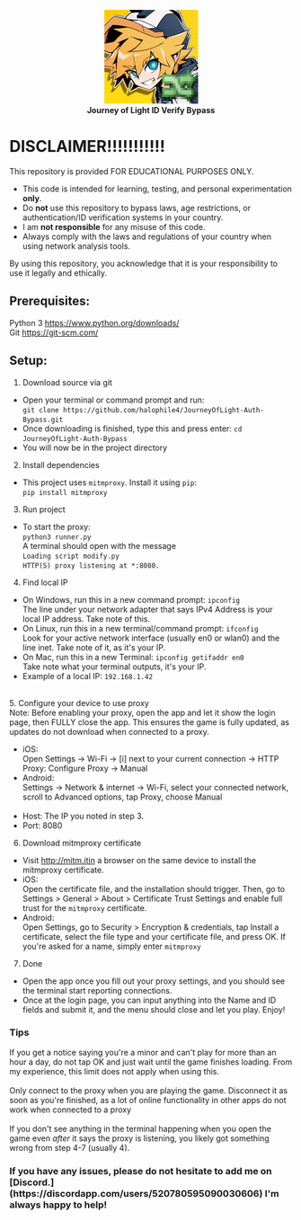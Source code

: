 <p align="center">
  <img src="ToolIcon.png" alt="Tool Icon" width="167"/><br>
  <b>Journey of Light ID Verify Bypass</b><br>
</p>

# DISCLAIMER!!!!!!!!!!!
This repository is provided FOR EDUCATIONAL PURPOSES ONLY.

- This code is intended for learning, testing, and personal experimentation **only**.
- Do **not** use this repository to bypass laws, age restrictions, or authentication/ID verification systems in your country.
- I am **not responsible** for any misuse of this code.
- Always comply with the laws and regulations of your country when using network analysis tools.

By using this repository, you acknowledge that it is your responsibility to use it legally and ethically.


## Prerequisites:
Python 3 https://www.python.org/downloads/<br>
Git https://git-scm.com/

## Setup:

1. Download source via git

- Open your terminal or command prompt and run: <br>`git clone https://github.com/halophile4/JourneyOfLight-Auth-Bypass.git`
- Once downloading is finished, type this and press enter: `cd JourneyOfLight-Auth-Bypass`
- You will now be in the project directory

2. Install dependencies

- This project uses `mitmproxy`. Install it using `pip`:<br>`pip install mitmproxy`

3. Run project

- To start the proxy:<br>`python3 runner.py`<br>A terminal should open with the message<br>`Loading script modify.py`<br>`HTTP(S) proxy listening at *:8080.`

4. Find local IP

- On Windows, run this in a new command prompt: `ipconfig`<br>The line under your network adapter that says IPv4 Address is your local IP address. Take note of this.
- On Linux, run this in a new terminal/command prompt: `ifconfig`<br>Look for your active network interface (usually en0 or wlan0) and the line inet. Take note of it, as it's your IP.
- On Mac, run this in a new Terminal: `ipconfig getifaddr en0`<br>Take note what your terminal outputs, it's your IP.
- Example of a local IP: `192.168.1.42`
<br>
5. Configure your device to use proxy<br>Note: Before enabling your proxy, open the app and let it show the login page, then FULLY close the app. This ensures the game is fully updated, as updates do not download when connected to a proxy.

- iOS:<br>Open Settings -> Wi-Fi -> [i] next to your current connection -> HTTP Proxy: Configure Proxy -> Manual
- Android:<br>Settings -> Network & internet -> Wi-Fi, select your connected network, scroll to Advanced options, tap Proxy, choose Manual
<br><br>
- Host: The IP you noted in step 3.
- Port: 8080

6. Download mitmproxy certificate
- Visit http://mitm.itin a browser on the same device to install the mitmproxy certificate.
- iOS:<br>Open the certificate file, and the installation should trigger. Then, go to Settings > General > About > Certificate Trust Settings and enable full trust for the `mitmproxy` certificate.
- Android:<br>Open Settings, go to Security > Encryption & credentials, tap Install a certificate, select the file type and your certificate file, and press OK. If you're asked for a name, simply enter `mitmproxy`
7. Done
- Open the app once you fill out your proxy settings, and you should see the terminal start reporting connections.
- Once at the login page, you can input anything into the Name and ID fields and submit it, and the menu should close and let you play. Enjoy!

### Tips
If you get a notice saying you're a minor and can't play for more than an hour a day, do not tap OK and just wait until the game finishes loading. From my experience, this limit does not apply when using this.<br><br>
Only connect to the proxy when you are playing the game. Disconnect it as soon as you're finished, as a lot of online functionality in other apps do not work when connected to a proxy<br><br>
If you don't see anything in the terminal happening when you open the game even *after* it says the proxy is listening, you likely got something wrong from step 4-7 (usually 4).<br>

<h3>If you have any issues, please do not hesitate to add me on [Discord.](https://discordapp.com/users/520780595090030606) I'm always happy to help!</h3>